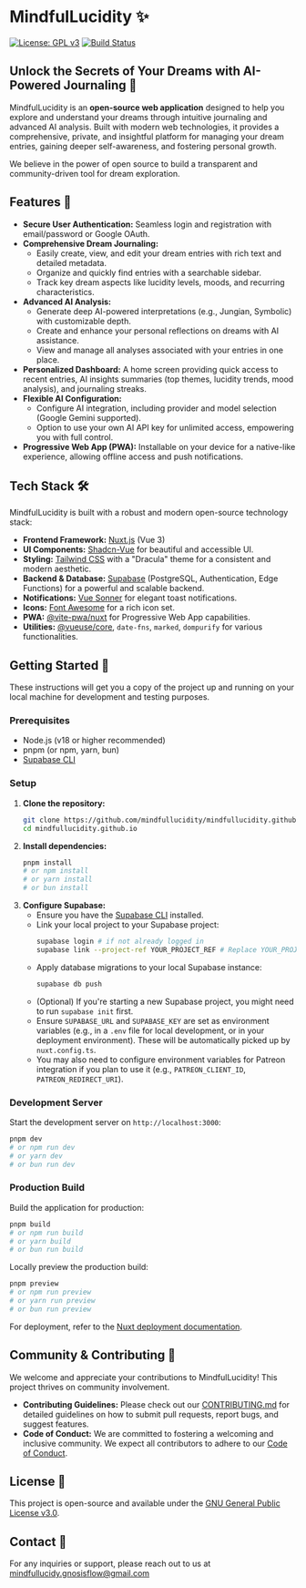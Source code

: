 # MindfulLucidity ✨

[![License: GPL v3](https://img.shields.io/badge/License-GPLv3-blue.svg)](https://www.gnu.org/licenses/gpl-3.0)
[![Build Status](https://github.com/mindfullucidity/mindfullucidity.github.io/actions/workflows/deploy.yml/badge.svg?branch=main)](https://github.com/mindfullucidity/mindfullucidity.github.io/actions/workflows/deploy.yml)

## Unlock the Secrets of Your Dreams with AI-Powered Journaling 🧠

MindfulLucidity is an **open-source web application** designed to help you explore and understand your dreams through intuitive journaling and advanced AI analysis. Built with modern web technologies, it provides a comprehensive, private, and insightful platform for managing your dream entries, gaining deeper self-awareness, and fostering personal growth.

We believe in the power of open source to build a transparent and community-driven tool for dream exploration.

## Features 🚀

*   **Secure User Authentication:** Seamless login and registration with email/password or Google OAuth.
*   **Comprehensive Dream Journaling:**
    *   Easily create, view, and edit your dream entries with rich text and detailed metadata.
    *   Organize and quickly find entries with a searchable sidebar.
    *   Track key dream aspects like lucidity levels, moods, and recurring characteristics.
*   **Advanced AI Analysis:**
    *   Generate deep AI-powered interpretations (e.g., Jungian, Symbolic) with customizable depth.
    *   Create and enhance your personal reflections on dreams with AI assistance.
    *   View and manage all analyses associated with your entries in one place.
*   **Personalized Dashboard:** A home screen providing quick access to recent entries, AI insights summaries (top themes, lucidity trends, mood analysis), and journaling streaks.
*   **Flexible AI Configuration:**
    *   Configure AI integration, including provider and model selection (Google Gemini supported).
    *   Option to use your own AI API key for unlimited access, empowering you with full control.
*   **Progressive Web App (PWA):** Installable on your device for a native-like experience, allowing offline access and push notifications.

## Tech Stack 🛠️

MindfulLucidity is built with a robust and modern open-source technology stack:

*   **Frontend Framework:** [Nuxt.js](https://nuxt.com/) (Vue 3)
*   **UI Components:** [Shadcn-Vue](https://www.shadcn-vue.com/) for beautiful and accessible UI.
*   **Styling:** [Tailwind CSS](https://tailwindcss.com/) with a "Dracula" theme for a consistent and modern aesthetic.
*   **Backend & Database:** [Supabase](https://supabase.com/) (PostgreSQL, Authentication, Edge Functions) for a powerful and scalable backend.
*   **Notifications:** [Vue Sonner](https://vue-sonner.vercel.app/) for elegant toast notifications.
*   **Icons:** [Font Awesome](https://fontawesome.com/) for a rich icon set.
*   **PWA:** [@vite-pwa/nuxt](https://vite-pwa-org.netlify.app/frameworks/nuxt.html) for Progressive Web App capabilities.
*   **Utilities:** [@vueuse/core](https://vueuse.org/), `date-fns`, `marked`, `dompurify` for various functionalities.

## Getting Started 🏁

These instructions will get you a copy of the project up and running on your local machine for development and testing purposes.

### Prerequisites

*   Node.js (v18 or higher recommended)
*   pnpm (or npm, yarn, bun)
*   [Supabase CLI](https://supabase.com/docs/guides/cli)

### Setup

1.  **Clone the repository:**
    ```bash
    git clone https://github.com/mindfullucidity/mindfullucidity.github.io.git
    cd mindfullucidity.github.io
    ```
2.  **Install dependencies:**
    ```bash
    pnpm install
    # or npm install
    # or yarn install
    # or bun install
    ```
3.  **Configure Supabase:**
    *   Ensure you have the [Supabase CLI](https://supabase.com/docs/guides/cli) installed.
    *   Link your local project to your Supabase project:
        ```bash
        supabase login # if not already logged in
        supabase link --project-ref YOUR_PROJECT_REF # Replace YOUR_PROJECT_REF with your Supabase Project ID
        ```
    *   Apply database migrations to your local Supabase instance:
        ```bash
        supabase db push
        ```
    *   (Optional) If you're starting a new Supabase project, you might need to run `supabase init` first.
    *   Ensure `SUPABASE_URL` and `SUPABASE_KEY` are set as environment variables (e.g., in a `.env` file for local development, or in your deployment environment). These will be automatically picked up by `nuxt.config.ts`.
    *   You may also need to configure environment variables for Patreon integration if you plan to use it (e.g., `PATREON_CLIENT_ID`, `PATREON_REDIRECT_URI`).

### Development Server

Start the development server on `http://localhost:3000`:

```bash
pnpm dev
# or npm run dev
# or yarn dev
# or bun run dev
```

### Production Build

Build the application for production:

```bash
pnpm build
# or npm run build
# or yarn build
# or bun run build
```

Locally preview the production build:

```bash
pnpm preview
# or npm run preview
# or yarn run preview
# or bun run preview
```

For deployment, refer to the [Nuxt deployment documentation](https://nuxt.com/docs/getting-started/deployment).

## Community & Contributing 🤝

We welcome and appreciate your contributions to MindfulLucidity! This project thrives on community involvement.

*   **Contributing Guidelines:** Please check out our [CONTRIBUTING.md](CONTRIBUTING.md) for detailed guidelines on how to submit pull requests, report bugs, and suggest features.
*   **Code of Conduct:** We are committed to fostering a welcoming and inclusive community. We expect all contributors to adhere to our [Code of Conduct](CODE_OF_CONDUCT.md).

## License 📜

This project is open-source and available under the [GNU General Public License v3.0](LICENSE.md).

## Contact 📧

For any inquiries or support, please reach out to us at mindfullucidy.gnosisflow@gmail.com

